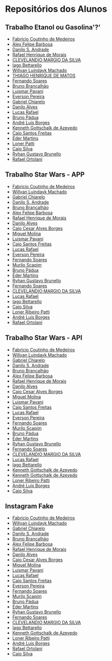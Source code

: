# Repositórios dos Alunos

## Trabalho Etanol ou Gasolina'?'

* [Fabricio Coutinho de Medeiros](https://github.com/fcamedeiros/react_a2_pos)
* [Alex Felipe Barbosa](https://github.com/AlexFelipeBarbosa/app_combustivel_ts)
* [Danilo S. Andrade](https://github.com/daniloandrade47/React_Unifacef.git)
* [Rafael Henrique de Morais](https://github.com/rhMorais/ReactGasolinaEtanol)
* [CLEVELANDIO MARGIO DA SILVA](http://github.com/Paratiy/unifacef-react-nativive-meu)
* [Iago Bettarello](https://github.com/bettarelloiago/pos-react-native)
* [Willyan Luindayk Machado](https://github.com/luindayk/etanol-ou-gasolina)
* [THIAGO HENRIQUE DE MATOS](https://github.com/ThiagoHMatos/unifacef-react-native)
* [Fernando Soares](https://github.com/fernandohfs/ethanol-or-gasoline)
* [Bruno Brancalhão](https://github.com/brunobrancalhao/Etanol-ou-gasolina-react-native)
* [Luismar Pavani](https://github.com/LuismarPavani/etanol-gasolina)
* [Everson Pereira](https://github.com/eversonpereira/reactnative2)
* [Gabriel Chiarelo](https://github.com/gabrielborc/gasolina_ou_etanol_ts)
* [Danilo Alves](https://github.com/daniloalves19/facef-react-combustivel)
* [Lucas Rafael](https://github.com/lukasrafael1407/Mobile.git)
* [Bruno Pádua](https://github.com/brunopadua05/app-posto-combustivel)
* [André Luis Borges](https://github.com/Andre-Borges/React-Native-Facef)
* [Kenneth Gottschalk de Azevedo](https://github.com/kennethgaz/gasolina-ou-etanol)
* [Caio Santos Freitas](https://github.com/caiosantosf/etanol-ou-gasolina-react-native)
* [Éder Martins](https://github.com/caniss/calcular-imc)
* [Loner Patti](https://github.com/lonerpatti/combustivel2)
* [Caio Silva](https://github.com/CaioSilvaSilva/gasolina)
* [Ryhan Gustavo Brunello](https://github.com/ryhangbrunello/etanol-gasolina)
* [Rafael Ortolani](https://github.com/rafaelortolani/etanolGasolina)

## Trabalho Star Wars - APP

* [Fabricio Coutinho de Medeiros](https://github.com/fcamedeiros/react_starwars_app)
* [Willyan Luindayk Machado](https://github.com/luindayk/star-wars-app)
* [Gabriel Chiarelo](https://github.com/gabrielborc/star-wars-app)
* [Danilo S. Andrade](https://github.com/daniloandrade47/react_unifacef_StarWars.git)
* [Bruno Brancalhão](https://github.com/brunobrancalhao/star-wars-app)
* [Alex Felipe Barbosa](https://github.com/AlexFelipeBarbosa/StarWars_app)
* [Rafael Henrique de Morais](https://github.com/rhMorais/starwars-app)
* [Danilo Alves](https://github.com/daniloalves19/starwars-app)
* [Caio Cesar Alves Borges](https://github.com/caioborges89/star-wars-app)
* [Miguel Molina](https://github.com/miguelmolina78/starwars-app)
* [Luismar Pavani](https://github.com/LuismarPavani/StarWars-APP)
* [Caio Santos Freitas](https://github.com/caiosantosf/star-wars-react-native)
* [Lucas Rafael](https://github.com/lukasrafael1407/StarsWarsApp)
* [Everson Pereira](https://github.com/eversonpereira/starwars)
* [Fernando Soares](https://github.com/fernandohfs/star-wars-app)
* [Murilo Scapim](https://github.com/murilo-scapim/star-wars-api-unifacef)
* [Bruno Pádua](https://github.com/brunopadua05/star-wars-app)
* [Éder Martins](https://github.com/caniss/star-wars-app)
* [Ryhan Gustavo Brunello](https://github.com/ryhangbrunello/starwarsapp)
* [Fernando Soares](https://github.com/fernandohfs/star-wars-app)
* [CLEVELANDIO MARGIO DA SILVA](https://github.com/Paratiy/https-github.com-Paratiy-typescript-unifacef-aula3-novomeu2)
* [Lucas Rafael](https://github.com/lukasrafael1407/StarsWarsApp)
* [Iago Bettarello](https://github.com/bettarelloiago/star-wars-facef)
* [Caio Silva](https://github.com/CaioSilvaSilva/star-wars-app)
* [Loner Ribeiro Patti](https://github.com/lonerpatti/star-wars-app)
* [André Luis Borges](https://github.com/Andre-Borges/StarWars-App)
* [Rafael Ortolani](https://github.com/rafaelortolani/star-wars-app)

## Trabalho Star Wars - API

* [Fabricio Coutinho de Medeiros](https://github.com/fcamedeiros/react_starwars_api)
* [Willyan Luindayk Machado](https://github.com/luindayk/star-wars-api)
* [Gabriel Chiarelo](https://github.com/gabrielborc/star-wars-api)
* [Danilo S. Andrade](https://github.com/daniloandrade47/StarWars_api.git)
* [Bruno Brancalhão](https://github.com/brunobrancalhao/star-wars-api)
* [Alex Felipe Barbosa](https://github.com/AlexFelipeBarbosa/StarWars_api.git)
* [Rafael Henrique de Morais](https://github.com/rhMorais/starwars-api)
* [Danilo Alves](https://github.com/daniloalves19/starwars-api)
* [Caio Cesar Alves Borges](https://github.com/caioborges89/star-wars-api)
* [Miguel Molina](https://github.com/miguelmolina78/starwars-app)
* [Luismar Pavani](https://github.com/LuismarPavani/star-wars-api)
* [Caio Santos Freitas](https://github.com/caiosantosf/star-wars-api-nodejs)
* [Lucas Rafael](https://github.com/lukasrafael1407/StarWarsAPI)
* [Everson Pereira](https://github.com/eversonpereira/starwars)
* [Fernando Soares](https://github.com/fernandohfs/star-wars-app)
* [Murilo Scapim](https://github.com/murilo-scapim/star-wars-api-unifacef)
* [Bruno Pádua](https://github.com/brunopadua05/star-wars-api)
* [Éder Martins](https://github.com/caniss/star-wars-api)
* [Ryhan Gustavo Brunello](https://github.com/ryhangbrunello/starwarsapp)
* [Fernando Soares](https://github.com/fernandohfs/star-wars-api)
* [CLEVELANDIO MARGIO DA SILVA](https://github.com/Paratiy/https-github.com-Paratiy-typescript-unifacef-aula3-novomeu2-api)
* [Lucas Rafael](https://github.com/lukasrafael1407/StarWarsAPI)
* [Iago Bettarello](https://github.com/bettarelloiago/star-wars-api)
* [Kenneth Gottschalk de Azevedo](https://github.com/kennethgaz/star-wars-api)
* [Kenneth Gottschalk de Azevedo](https://github.com/kennethgaz/star-wars-api)
* [Loner Ribeiro Patti](https://github.com/lonerpatti/star-wars-api)
* [André Luis Borges](https://github.com/Andre-Borges/StarWars-Api)
* [Caio Silva](https://github.com/CaioSilvaSilva/star-wars-api)

## Instagram Fake

* [Fabricio Coutinho de Medeiros](https://github.com/fcamedeiros/pos_instragran.git)
* [Willyan Luindayk Machado](https://github.com/luindayk/unifacef-instagram-fake-app)
* [Gabriel Chiarelo](https://github.com/gabrielborc/instagram-fake)
* [Danilo S. Andrade](https://github.com/daniloandrade47/React_Unifacef_Instagram)
* [Bruno Brancalhão](https://github.com/brunobrancalhao/instagram-fake)
* [Alex Felipe Barbosa]()
* [Rafael Henrique de Morais](https://github.com/rhMorais/Unifacef-Instagram)
* [Danilo Alves](https://github.com/daniloalves19/instagramfacef-app)
* [Caio Cesar Alves Borges]()
* [Miguel Molina]()
* [Luismar Pavani]()
* [Lucas Rafael](https://github.com/lukasrafael1407/Instagram)
* [Caio Santos Freitas](https://github.com/caiosantosf/instagram-react-native)
* [Everson Pereira]()
* [Fernando Soares]()
* [Murilo Scapim]()
* [Bruno Pádua](https://github.com/brunopadua05/instagramFake)
* [Éder Martins]()
* [Ryhan Gustavo Brunello](https://github.com/ryhangbrunello/instagram)
* [Fernando Soares](https://github.com/fernandohfs/unifacef-instagram-fake)
* [CLEVELANDIO MARGIO DA SILVA](https://github.com/Paratiy/posfacef.mobile.antonio.aula4_meu)
* [Iago Bettarello]()
* [Kenneth Gottschalk de Azevedo]()
* [Loner Ribeiro Patti]()
* [André Luis Borges](https://github.com/Andre-Borges/instagram-fake-facef)
* [Rafael Ortolani](https://github.com/rafaelortolani/InstagramFake)
* [Caio Silva](https://github.com/CaioSilvaSilva/fake-instagram)
